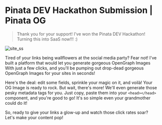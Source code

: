 # Pinata DEV Hackathon Submission | Pinata OG

> Thank you for your support! I've won the Pinata DEV Hackathon! Turning this into SaaS now!!! :)

![site_ss](https://github.com/user-attachments/assets/b6777c32-e11e-4c24-af0b-8bc5206fcc35)

Tired of your links being wallflowers at the social media party? Fear not! I've built a platform that would let you generate gorgeous OpenGraph Images With just a few clicks, and you'll be pumping out drop-dead gorgeous OpenGraph Images for your sites in seconds!

Here's the deal: edit some fields, sprinkle your magic on it, and voilà! Your OG Image is ready to rock. But wait, there's more! We'll even generate those pesky metadata tags for you. Just copy, paste them into your `<head></head>` component, and you're good to go! It's so simple even your grandmother could do it!

So, ready to give your links a glow-up and watch those click rates soar? Let's make your content pop!
